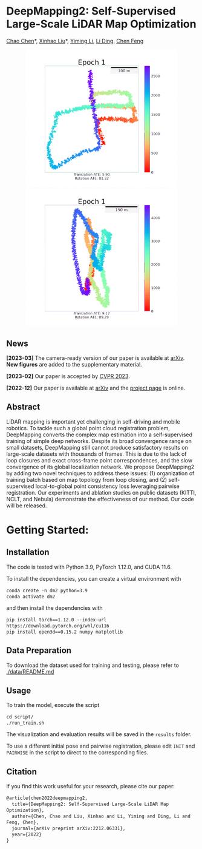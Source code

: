 # DeepMapping2: Self-Supervised Large-Scale LiDAR Map Optimization

[Chao Chen](https://joechencc.github.io/)\*, [Xinhao Liu](https://gaaaavin.github.io/)\*, [Yiming Li](https://roboticsyimingli.github.io/), [Li Ding](https://www.hajim.rochester.edu/ece/lding6/), [Chen Feng](https://scholar.google.com/citations?user=YeG8ZM0AAAAJ)

<p align="center">
<img src='./src/KITTI_0018.gif' width="400">
<img src='./src/KITTI_0027.gif' width="400">
</p>

## News
**[2023-03]** The camera-ready version of our paper is available at [arXiv](https://arxiv.org/abs/2212.06331). **New figures** are added to the supplementary material.

**[2023-02]** Our paper is accepted by [CVPR 2023](https://cvpr2023.thecvf.com/).

**[2022-12]** Our paper is available at [arXiv](https://arxiv.org/abs/2212.06331) and the [project page](https://ai4ce.github.io/DeepMapping2/) is online.

## Abstract
LiDAR mapping is important yet challenging in self-driving and mobile robotics. To tackle such a global point cloud registration problem, DeepMapping converts the complex map estimation into a self-supervised training of simple deep networks. Despite its broad convergence range on small datasets, DeepMapping still cannot produce satisfactory results on large-scale datasets with thousands of frames. This is due to the lack of loop closures and exact cross-frame point correspondences, and the slow convergence of its global localization network. We propose DeepMapping2 by adding two novel techniques to address these issues: (1) organization of training batch based on map topology from loop closing, and (2) self-supervised local-to-global point consistency loss leveraging pairwise registration. Our experiments and ablation studies on public datasets (KITTI, NCLT, and Nebula) demonstrate the effectiveness of our method. Our code will be released.


# Getting Started:
## Installation
The code is tested with Python 3.9, PyTorch 1.12.0, and CUDA 11.6.

To install the dependencies, you can create a virtual environment with
```
conda create -n dm2 python=3.9
conda activate dm2
```
and then install the dependencies with
```
pip install torch==1.12.0 --index-url https://download.pytorch.org/whl/cu116
pip install open3d==0.15.2 numpy matplotlib
```

## Data Preparation
To download the dataset used for training and testing, please refer to [./data/README.md](./data/README.md)

## Usage
To train the model, execute the script
```
cd script/
./run_train.sh
```
The visualization and evaluation results will be saved in the `results` folder.

To use a different initial pose and pairwise registration, please edit `INIT` and `PAIRWISE` in the script to direct to the corresponding files.


## Citation
If you find this work useful for your research, please cite our paper:
```
@article{chen2022deepmapping2,
  title={DeepMapping2: Self-Supervised Large-Scale LiDAR Map Optimization},
  author={Chen, Chao and Liu, Xinhao and Li, Yiming and Ding, Li and Feng, Chen},
  journal={arXiv preprint arXiv:2212.06331},
  year={2022}
}
```
